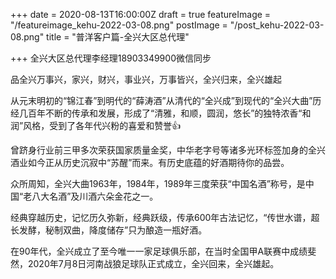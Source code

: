 +++
date = 2020-08-13T16:00:00Z
draft = true
featureImage = "/featureimage_kehu-2022-03-08.png"
postImage = "/post_kehu-2022-03-08.png"
title = "普洋客户篇-全兴大区总代理"

+++
全兴大区总代理李经理18903349900微信同步

品全兴万事兴，家兴，财兴，事业兴，万事皆兴，全兴归来，全兴雄起

从元末明初的“锦江春”到明代的“薛涛酒”从清代的“全兴成”到现代的“全兴大曲”历经几百年不断的传承和发展，形成了“清雅，和顺，圆润，悠长”的独特浓香“和润”风格，受到了各年代兴粉的喜爱和赞誉👍

曾跻身行业前三甲多次荣获国家质量金奖，中华老字号等诸多光环标签加身的全兴酒业如今正从历史沉寂中“苏醒”而来。有历史底蕴的好酒期待你的品尝。

众所周知，全兴大曲1963年，1984年，1989年三度荣获“中国名酒”称号，是中国“老八大名酒”及川酒六朵金花之一。

经典穿越历史，记忆历久弥新，经典跃级，传承600年古法记忆，“传世水谱，超长发酵，秘制双曲，降度储存”只为酿造一瓶好酒。

在90年代，全兴成立了至今唯一一家足球俱乐部，在当时全国甲A联赛中成绩斐然，2020年7月8日河南战狼足球队正式成立，全兴回来，全兴雄起。